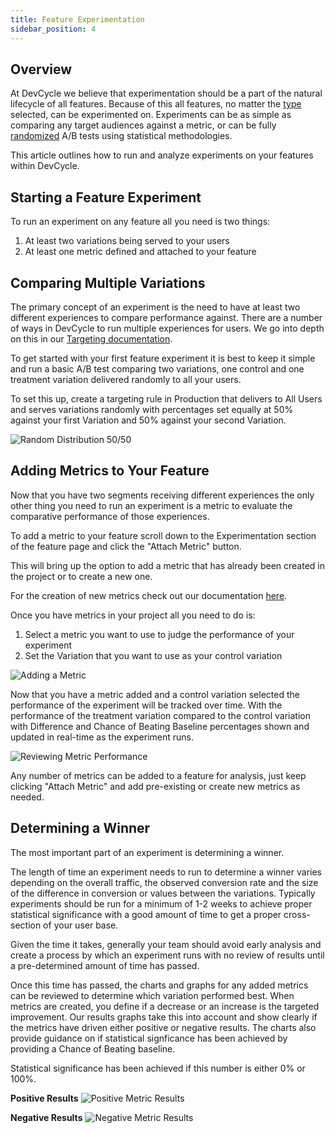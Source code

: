 ```yaml
---
title: Feature Experimentation
sidebar_position: 4
---
```


##  Overview

At DevCycle we believe that experimentation should be a part of the natural lifecycle of all features. Because of this all features, no matter the [type](/docs/home/feature-management/getting-started/feature-types) selected, can be experimented on. Experiments can be as simple as comparing any target audiences against a metric, or can be fully [randomized](/docs/home/feature-management/features-and-variables/targeting-users#serving-a-random-variation-experimentation--random-distribution) A/B tests using statistical methodologies.

This article outlines how to run and analyze experiments on your features within DevCycle. 

## Starting a Feature Experiment

To run an experiment on any feature all you need is two things:

1. At least two variations being served to your users
2. At least one metric defined and attached to your feature

## Comparing Multiple Variations

The primary concept of an experiment is the need to have at least two different experiences to compare performance against. There are a number of ways in DevCycle to run multiple experiences for users. We go into depth on this in our [Targeting documentation](/docs/home/feature-management/features-and-variables/targeting-users).

To get started with your first feature experiment it is best to keep it simple and run a basic A/B test comparing two variations, one control and one treatment variation delivered randomly to all your users.

To set this up, create a targeting rule in Production that delivers to All Users and serves variations randomly with percentages set equally at 50% against your first Variation  and 50% against your second Variation.

![Random Distribution 50/50](/feature-experiment-5050.png)

## Adding Metrics to Your Feature

Now that you have two segments receiving different experiences the only other thing you need to run an experiment is a metric to evaluate the comparative performance of those experiences.

To add a metric to your feature scroll down to the Experimentation section of the feature page and click the "Attach Metric" button.

This will bring up the option to add a metric that has already been created in the project or to create a new one.

For the creation of new metrics check out our documentation [here](/docs/home/feature-management/features-and-variables/feature-experimentation).

Once you have metrics in your project all you need to do is:
1. Select a metric you want to use to judge the performance of your experiment
2. Set the Variation that you want to use as your control variation

![Adding a Metric](/feature-experiment-control-metric.png)

Now that you have a metric added and a control variation selected the performance of the experiment will be tracked over time. With the performance of the treatment variation compared to the control variation with Difference and Chance of Beating Baseline percentages shown and updated in real-time as the experiment runs.

![Reviewing Metric Performance](/feature-experiment-full.png)

Any number of metrics can be added to a feature for analysis, just keep clicking "Attach Metric" and add pre-existing or create new metrics as needed.

## Determining a Winner

The most important part of an experiment is determining a winner.

The length of time an experiment needs to run to determine a winner varies depending on the overall traffic, the observed conversion rate and the size of the difference in conversion or values between the variations. Typically experiments should be run for a minimum of 1-2 weeks to achieve proper statistical significance with a good amount of time to get a proper cross-section of your user base.

Given the time it takes, generally your team should avoid early analysis and create a process by which an experiment runs with no review of results until a pre-determined amount of time has passed.

Once this time has passed, the charts and graphs for any added metrics can be reviewed to determine which variation performed best. When metrics are created, you define if a decrease or an increase is the targeted improvement. Our results graphs take this into account and show clearly if the metrics have driven either positive or negative results. The charts also provide guidance on if statistical signficance has been achieved by providing a Chance of Beating baseline.

Statistical significance has been achieved if this number is either 0% or 100%.

**Positive Results**
![Positive Metric Results](/feature-experiment-positive-results.png)

**Negative Results**
![Negative Metric Results](/feature-experiment-negative-results.png)